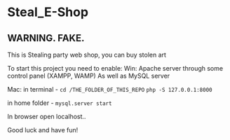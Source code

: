 # Steal_E-Shop
## WARNING. FAKE.
This is Stealing party web shop, you can buy stolen art

To start this project you need to enable:
Win:
Apache server through some control panel (XAMPP, WAMP)
As well as MySQL server

Mac:
in terminal -
`cd /THE_FOLDER_OF_THIS_REPO`
`php -S 127.0.0.1:8000`

in home folder -
`mysql.server start`


In browser open localhost..

Good luck and have fun!